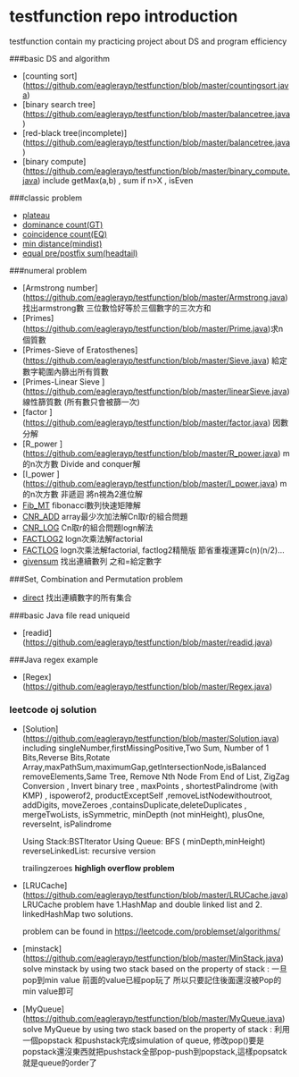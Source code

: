 testfunction repo introduction
============

testfunction contain my practicing project about DS and program efficiency

###basic DS and algorithm
* [counting sort] (https://github.com/eaglerayp/testfunction/blob/master/countingsort.java)
* [binary search tree] (https://github.com/eaglerayp/testfunction/blob/master/balancetree.java)
* [red-black tree(incomplete)] (https://github.com/eaglerayp/testfunction/blob/master/balancetree.java)
* [binary compute] (https://github.com/eaglerayp/testfunction/blob/master/binary_compute.java)  include getMax(a,b) , sum if n>X , isEven


###classic problem
* [plateau](https://github.com/eaglerayp/testfunction/blob/master/plateau.java)
* [dominance count(GT)](https://github.com/eaglerayp/testfunction/blob/master/GT_count.java)
* [coincidence count(EQ)](https://github.com/eaglerayp/testfunction/blob/master/EQ_count.java)
* [min distance(mindist)](https://github.com/eaglerayp/testfunction/blob/master/mindist.java)
* [equal pre/postfix sum(headtail)](https://github.com/eaglerayp/testfunction/blob/master/headtail.java)

###numeral problem
* [Armstrong number] (https://github.com/eaglerayp/testfunction/blob/master/Armstrong.java) 找出armstrong數 三位數恰好等於三個數字的三次方和
* [Primes] (https://github.com/eaglerayp/testfunction/blob/master/Prime.java)求n個質數
* [Primes-Sieve of Eratosthenes] (https://github.com/eaglerayp/testfunction/blob/master/Sieve.java)  給定數字範圍內篩出所有質數
* [Primes-Linear Sieve ] (https://github.com/eaglerayp/testfunction/blob/master/linearSieve.java) 線性篩質數 (所有數只會被篩一次)
* [factor ] (https://github.com/eaglerayp/testfunction/blob/master/factor.java) 因數分解
* [R_power ] (https://github.com/eaglerayp/testfunction/blob/master/R_power.java) m的n次方數 Divide and conquer解 
* [I_power ] (https://github.com/eaglerayp/testfunction/blob/master/I_power.java) m的n次方數 非遞迴 將n視為2進位解 
* [Fib_MT](https://github.com/eaglerayp/testfunction/blob/master/Fib_MT.java) fibonacci數列快速矩陣解
* [CNR_ADD](https://github.com/eaglerayp/testfunction/blob/master/CNR_ADD.java) array最少次加法解Cn取r的組合問題
* [CNR_LOG](https://github.com/eaglerayp/testfunction/blob/master/CNR_LOG.java) Cn取r的組合問題logn解法
* [FACTLOG2](https://github.com/eaglerayp/testfunction/blob/master/FACTLOG2.java) logn次乘法解factorial
* [FACTLOG](https://github.com/eaglerayp/testfunction/blob/master/FACTLOG.java) logn次乘法解factorial, factlog2精簡版  節省重複運算c(n)(n/2)...
* [givensum](https://github.com/eaglerayp/testfunction/blob/master/givensum.java) 找出連續數列  之和=給定數字 

###Set, Combination and Permutation problem
* [direct](https://github.com/eaglerayp/testfunction/blob/master/direct.java) 找出連續數字的所有集合

###basic Java file read uniqueid
* [readid] (https://github.com/eaglerayp/testfunction/blob/master/readid.java)

###Java regex example
* [Regex] (https://github.com/eaglerayp/testfunction/blob/master/Regex.java)

### leetcode oj solution
* [Solution] (https://github.com/eaglerayp/testfunction/blob/master/Solution.java)
   including singleNumber,firstMissingPositive,Two Sum,	Number of 1 Bits,Reverse Bits,Rotate Array,maxPathSum,maximumGap,getIntersectionNode,isBalanced
   removeElements,Same Tree, Remove Nth Node From End of List, ZigZag Conversion , Invert binary tree , maxPoints  , shortestPalindrome (with KMP) , ispowerof2,
   productExceptSelf ,removeListNodewithoutroot, addDigits, moveZeroes ,containsDuplicate,deleteDuplicates  , mergeTwoLists, isSymmetric, minDepth (not minHeight),
   plusOne, reverseInt, isPalindrome


   Using Stack:BSTIterator
   Using Queue: BFS ( minDepth,minHeight)
   reverseLinkedList: recursive version

   trailingzeroes **highligh overflow problem**

* [LRUCache] (https://github.com/eaglerayp/testfunction/blob/master/LRUCache.java)
   LRUCache problem have 1.HashMap and double linked list  and 2. linkedHashMap  two solutions. 
   
   problem can be found in https://leetcode.com/problemset/algorithms/

* [minstack] (https://github.com/eaglerayp/testfunction/blob/master/MinStack.java)
   solve minstack by using two stack  based on the property of stack : 一旦pop到min value 前面的value已經pop玩了 所以只要記住後面還沒被Pop的min value即可

* [MyQueue] (https://github.com/eaglerayp/testfunction/blob/master/MyQueue.java)
   solve MyQueue by using two stack  based on the property of stack : 利用一個popstack 和pushstack完成simulation of queue,
   修改pop()要是popstack還沒東西就把pushstack全部pop-push到popstack,這樣popsatck就是queue的order了


